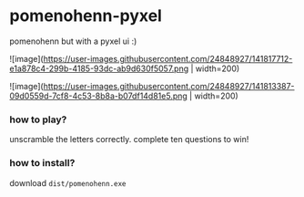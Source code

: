 # pomenohenn-pyxel
pomenohenn but with a pyxel ui :)

![image](https://user-images.githubusercontent.com/24848927/141817712-e1a878c4-299b-4185-93dc-ab9d630f5057.png | width=200)

![image](https://user-images.githubusercontent.com/24848927/141813387-09d0559d-7cf8-4c53-8b8a-b07df14d81e5.png | width=200)

### how to play?
unscramble the letters correctly. complete ten questions to win!

### how to install?
download `dist/pomenohenn.exe`
